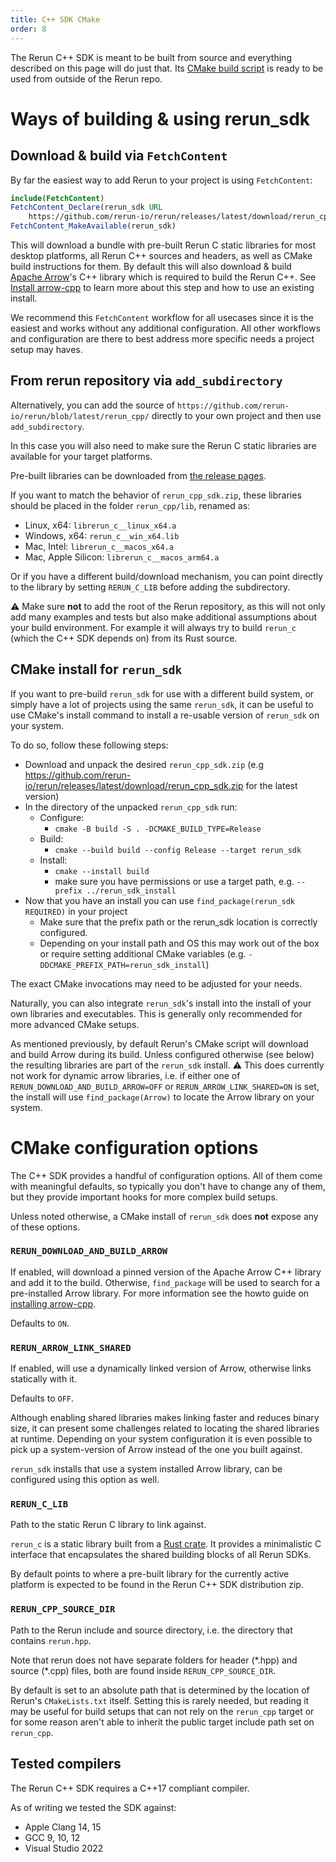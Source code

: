 ```yaml
---
title: C++ SDK CMake
order: 8
---
```


The Rerun C++ SDK is meant to be built from source and everything described on this page will do just that.
Its [CMake build script](https://github.com/rerun-io/rerun/blob/latest/rerun_cpp/CMakeLists.txt)
is ready to be used from outside of the Rerun repo.

# Ways of building & using rerun_sdk

## Download & build via `FetchContent`

By far the easiest way to add Rerun to your project is using `FetchContent`:
```cmake
include(FetchContent)
FetchContent_Declare(rerun_sdk URL
    https://github.com/rerun-io/rerun/releases/latest/download/rerun_cpp_sdk.zip)
FetchContent_MakeAvailable(rerun_sdk)
```

This will download a bundle with pre-built Rerun C static libraries for most desktop platforms,
all Rerun C++ sources and headers, as well as CMake build instructions for them.
By default this will also download & build [Apache Arrow](https://arrow.apache.org/)'s C++ library which is required to build the Rerun C++. See [Install arrow-cpp](../howto/arrow-cpp-install.md) to learn more about this step and how to use an existing install.

We recommend this `FetchContent` workflow for all usecases since it is the easiest and works without any additional configuration.
All other workflows and configuration are there to best address more specific needs a project setup may haves.

## From rerun repository via `add_subdirectory`

Alternatively, you can add the source of `https://github.com/rerun-io/rerun/blob/latest/rerun_cpp/` directly to your own
project and then use `add_subdirectory`.

In this case you will also need to make sure the Rerun C static libraries are available for your target platforms.

Pre-built libraries can be downloaded from [the release pages](https://github.com/rerun-io/rerun/releases/latest).

If you want to match the behavior of `rerun_cpp_sdk.zip`, these libraries should be placed in the folder `rerun_cpp/lib`, renamed as:
 - Linux, x64: `librerun_c__linux_x64.a`
 - Windows, x64: `rerun_c__win_x64.lib`
 - Mac, Intel: `librerun_c__macos_x64.a`
 - Mac, Apple Silicon: `librerun_c__macos_arm64.a`

Or if you have a different build/download mechanism, you can point directly to the library by setting `RERUN_C_LIB`
before adding the subdirectory.

⚠️ Make sure **not** to add the root of the Rerun repository, as this will not only add many examples and tests
but also make additional assumptions about your build environment. For example it will always try to build
`rerun_c` (which the C++ SDK depends on) from its Rust source.

## CMake install for `rerun_sdk`

If you want to pre-build `rerun_sdk` for use with a different build system, or simply have a lot of projects using the same
`rerun_sdk`, it can be useful to use CMake's install command to install a re-usable version of `rerun_sdk` on your system.

To do so, follow these following steps:
* Download and unpack the desired `rerun_cpp_sdk.zip` (e.g https://github.com/rerun-io/rerun/releases/latest/download/rerun_cpp_sdk.zip for the latest version)
* In the directory of the unpacked `rerun_cpp_sdk` run:
  * Configure:
    * `cmake -B build -S . -DCMAKE_BUILD_TYPE=Release`
  * Build:
    * `cmake --build build --config Release --target rerun_sdk`
  * Install:
    * `cmake --install build`
    * make sure you have permissions or use a target path, e.g. `--prefix ../rerun_sdk_install`
* Now that you have an install you can use `find_package(rerun_sdk REQUIRED)` in your project
  * Make sure that the prefix path or the rerun_sdk location is correctly configured.
  * Depending on your install path and OS this may work out of the box or require setting additional CMake variables (e.g. `-DDCMAKE_PREFIX_PATH=rerun_sdk_install`)

The exact CMake invocations may need to be adjusted for your needs.

Naturally, you can also integrate `rerun_sdk`'s install into the install of your own libraries and executables.
This is generally only recommended for more advanced CMake setups.

As mentioned previously, by default Rerun's CMake script will download and build Arrow during its build.
Unless configured otherwise (see below) the resulting libraries are part of the `rerun_sdk` install.
⚠️ This does currently not work for dynamic arrow libraries, i.e. if either one of
`RERUN_DOWNLOAD_AND_BUILD_ARROW=OFF` or `RERUN_ARROW_LINK_SHARED=ON` is set,
the install will use `find_package(Arrow)` to locate the Arrow library on your system.

# CMake configuration options

The C++ SDK provides a handful of configuration options.
All of them come with meaningful defaults, so typically you don't have to change any of them,
but they provide important hooks for more complex build setups.

Unless noted otherwise, a CMake install of `rerun_sdk` does **not** expose any of these options.

### `RERUN_DOWNLOAD_AND_BUILD_ARROW`
If enabled, will download a pinned version of the Apache Arrow C++ library and add it to the build.
Otherwise, `find_package` will be used to search for a pre-installed Arrow library.
For more information see the howto guide on [installing arrow-cpp](../howto/arrow-cpp-install.md).

Defaults to `ON`.

### `RERUN_ARROW_LINK_SHARED`
If enabled, will use a dynamically linked version of Arrow, otherwise links statically with it.

Defaults to `OFF`.

Although enabling shared libraries makes linking faster and reduces binary size, it can present some challenges
related to locating the shared libraries at runtime. Depending on your system configuration it is even possible
to pick up a system-version of Arrow instead of the one you built against.

`rerun_sdk` installs that use a system installed Arrow library, can be configured using this option as well.

### `RERUN_C_LIB`
Path to the static Rerun C library to link against.

`rerun_c` is a static library built from a [Rust crate](https://github.com/rerun-io/rerun/tree/latest/crates/rerun_c).
It provides a minimalistic C interface that encapsulates the shared building blocks of all Rerun SDKs.

By default points to where a pre-built library for the currently active platform
is expected to be found in the Rerun C++ SDK distribution zip.

### `RERUN_CPP_SOURCE_DIR`
Path to the Rerun include and source directory, i.e. the directory that contains `rerun.hpp`.

Note that rerun does not have separate folders for header (\*.hpp) and source (\*.cpp) files,
both are found inside `RERUN_CPP_SOURCE_DIR`.

By default is set to an absolute path that is determined by the location of Rerun's `CMakeLists.txt` itself.
Setting this is rarely needed, but reading it may be useful for build setups that can not rely on
the `rerun_cpp` target or for some reason aren't able to inherit the public target include path
set on `rerun_cpp`.


## Tested compilers

The Rerun C++ SDK requires a C++17 compliant compiler.

As of writing we tested the SDK against:
* Apple Clang 14, 15
* GCC 9, 10, 12
* Visual Studio 2022
